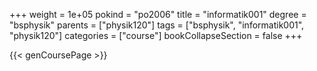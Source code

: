 +++
weight = 1e+05
pokind = "po2006"
title = "informatik001"
degree = "bsphysik"
parents = ["physik120"]
tags = ["bsphysik", "informatik001", "physik120"]
categories = ["course"]
bookCollapseSection = false
+++

{{< genCoursePage >}}
